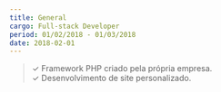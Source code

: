 ```yaml
---
title: General
cargo: Full-stack Developer 
period: 01/02/2018 - 01/03/2018
date: 2018-02-01
---
```

> ✓ Framework PHP criado pela própria empresa.  
> ✓ Desenvolvimento de site personalizado. 
